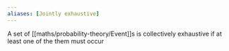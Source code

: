 ```yaml
---
aliases: [Jointly exhaustive]
---
```


A set of [[maths/probability-theory/Event]]s is collectively exhaustive if at least one of the them must occur